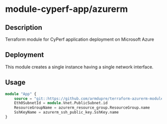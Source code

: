 # module-cyperf-app/azurerm

## Description
Terraform module for CyPerf application deployment on Microsoft Azure

## Deployment
This module creates a single instance having a single network interface.

## Usage
```tf
module "App" {
	source = "git::https://github.com/armdupre/terraform-azurerm-module-cyperf-app.git"
	Eth0SubnetId = module.Vnet.PublicSubnet.id
	ResourceGroupName = azurerm_resource_group.ResourceGroup.name
	SshKeyName = azurerm_ssh_public_key.SshKey.name
}
```